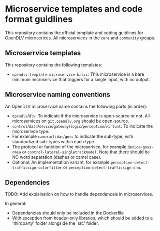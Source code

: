 # Microservice templates and code format guidlines

This repository contains the official template and coding guidlines for OpenDLV
microserices. All microservices in the `core` and `community` groups.

## Microserrvice templates

This repository contains the following templates:
* `opendlv-template-microservice-basic`: This microservice is a bare minimum microservice that triggers for a single input, with no output.

## Microservice naming conventions

An OpenDLV microservice name contains the following parts (in order):
* `opendlv`/`dlv`: To indicate if the microservice is open-source or not. All microservices on `git.opendlv.org` should be open-source.
* `control`/`data`/`device`/`gateway`/`logic`/`perception`/`virtual`: To indicate the microserivce type.
* For example `camera`/`lidar`/`gnss` to indicate the sub-type, with standardized sub-types within each type.
* The protocol or function of the microserivce, for example `device-gnss-nmea` or `control-lateral-singletrackmodel`. Note that there should be NO word separation (dashes or camel case).
* Optional. An implementation variant, for example `perception-detect-trafficsign-colorfilter` or `perception-detect-trafficsign-dnn`.

## Dependencies

TODO: Add explaination on how to handle dependenceis in microservices.

In general:
* Dependencies should only be included in the Dockerfile
* With exception from header-only libraries, which should be added to a 'thirdparty' folder alongside the 'src' folder.
